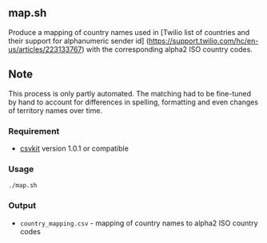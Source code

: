 ## map.sh
Produce a mapping of country names used in
[Twilio list of countries and their support for alphanumeric sender id]
(https://support.twilio.com/hc/en-us/articles/223133767)
with the corresponding alpha2 ISO country codes.

## Note

This process is only partly automated. The matching had to be fine-tuned
by hand to account for differences in spelling, formatting and even changes
of territory names over time.

### Requirement

* [csvkit](https://github.com/wireservice/csvkit) version 1.0.1 or compatible

### Usage

```
./map.sh
```

### Output

* `country_mapping.csv` - mapping of country names to alpha2 ISO country codes
